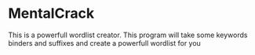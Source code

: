 # MentalCrack
This is a powerfull wordlist creator. This program will take some keywords binders and suffixes and create a powerfull wordlist for you
